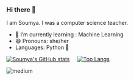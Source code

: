### Hi there 👋

I am Soumya. I was a computer science teacher. 
- 🌱 I’m currently learning : Machine Learning
- 😄 Pronouns: she/her
- Languages: Python :snake:



[![Soumya's GitHub stats](https://github-readme-stats.vercel.app/api?username=soumyas567&hide=issues&show_icons=true&theme=gruvbox_light)](https://github.com/soumyas567/github-readme-stats) &nbsp;&nbsp;&nbsp;     [![Top Langs](https://github-readme-stats.vercel.app/api/top-langs/?username=soumyas567&layout=compact&theme=gruvbox_light)](https://github.com/soumyas567/github-readme-stats) 

<!--
**soumyas567/soumyas567** is a ✨ _special_ ✨ repository because its `README.md` (this file) appears on your GitHub profile.-->

[<img align="left" alt="medium" src="https://img.shields.io/badge/YouTube-FF0000?style=for-the-badge&logo=youtube&logoColor=white" />][1]

[1]: https://www.youtube.com/malayalicode

